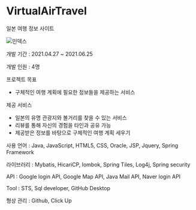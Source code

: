 # VirtualAirTravel
일본 여행 정보 사이트

![인덱스](https://user-images.githubusercontent.com/52490515/126123067-a97884da-dee5-4542-b2f0-5a63d71e8eab.png)

개발 기간 : 2021.04.27 ~ 2021.06.25

개발 인원 : 4명

프로젝트 목표
- 구체적인 여행 계획에 필요한 정보들을 제공하는 서비스

제공 서비스
- 일본의 유명 관광지와 볼거리를 찾을 수 있는 서비스
- 리뷰를 통해 자신의 경험을 타인과 공유 가능
- 제공받은 정보를 바탕으로 구체적인 여행 계획 세우기

사용 언어 : Java, JavaScript, HTML5, CSS, Oracle, JSP, Jquery, Spring Framework

라이브러리 : Mybatis, HicariCP, lombok, Spring Tiles, Log4j, Spring security

API : Google login API, Google Map API, Java Mail API, Naver login API

Tool : STS, Sql developer, GitHub Desktop

형상 관리 : Github, Click Up

